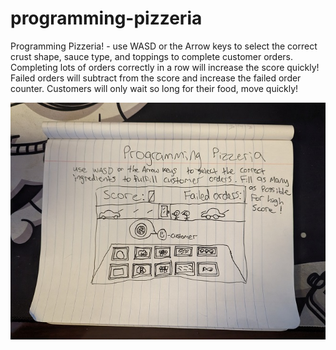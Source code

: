 # programming-pizzeria
Programming Pizzeria! - use WASD or the Arrow keys to select the correct crust shape, sauce type, and toppings to complete customer orders. Completing lots of orders correctly in a row will increase the score quickly! Failed orders will subtract from the score and increase the failed order counter. Customers will only wait so long for their food, move quickly!


![wireframe-drawing](/images/wireframe-drawing.jpg "wireframe drawing")